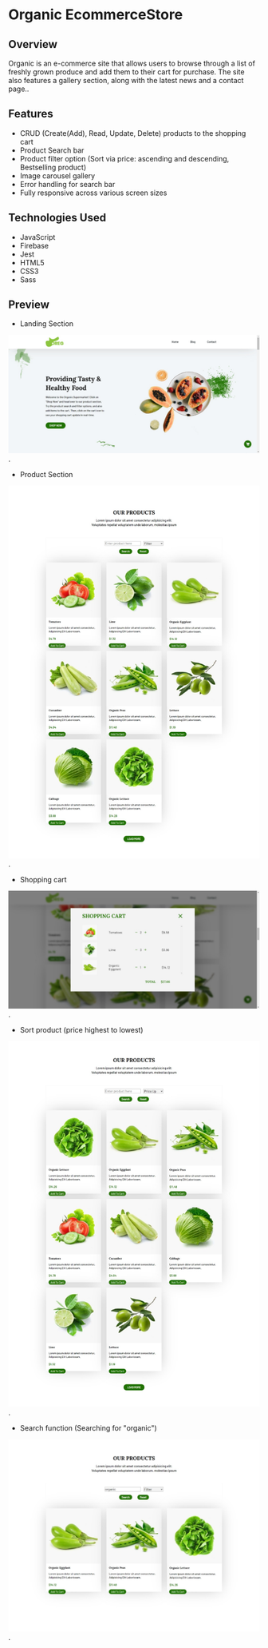 # Organic EcommerceStore


## Overview
Organic is an e-commerce site that allows users to browse through a list of freshly grown produce and add them to their cart for purchase. The site also features a gallery section, along with the latest news and a contact page..<br />

## Features
* CRUD (Create(Add), Read, Update, Delete) products to the shopping cart
* Product Search bar
* Product filter option (Sort via price: ascending and descending, Bestselling product)
* Image carousel gallery
* Error handling for search bar
* Fully responsive across various screen sizes

 ## Technologies Used
* JavaScript 
* Firebase
* Jest 
* HTML5 
* CSS3 
* Sass 

## Preview

* Landing Section
  
![Organic store preview](https://github.com/rayanmishra/organicEcommerceStore/blob/main/assets/preview/organicHome.png).

* Product Section
  
![Organic store preview](https://github.com/rayanmishra/organicEcommerceStore/blob/main/assets/preview/productsection.png).

* Shopping cart
  
![Organic store preview](https://github.com/rayanmishra/organicEcommerceStore/blob/main/assets/preview/shoppingCart.png).

* Sort product (price highest to lowest)
  
![Organic store preview](https://github.com/rayanmishra/organicEcommerceStore/blob/main/assets/preview/filter.png).

* Search function (Searching for "organic")
  
![Organic store preview](https://github.com/rayanmishra/organicEcommerceStore/blob/main/assets/preview/searchFunction.png).




